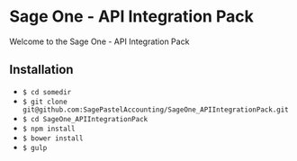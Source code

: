 # Sage One - API Integration Pack

Welcome to the Sage One - API Integration Pack

## Installation

* `$ cd somedir`
* `$ git clone git@github.com:SagePastelAccounting/SageOne_APIIntegrationPack.git`
* `$ cd SageOne_APIIntegrationPack`
* `$ npm install`
* `$ bower install`
* `$ gulp`